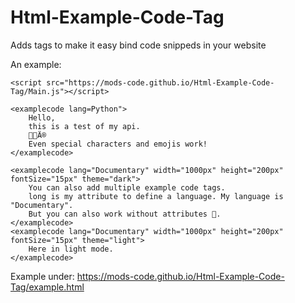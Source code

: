 # Html-Example-Code-Tag
Adds tags to make it easy bind code snippeds in your website

An example:


    <script src="https://mods-code.github.io/Html-Example-Code-Tag/Main.js"></script>

    <examplecode lang=Python">
        Hello,
        this is a test of my api.
        🧑🏼Ä®
        Even special characters and emojis work!
    </examplecode>

    <examplecode lang="Documentary" width="1000px" height="200px" fontSize="15px" theme="dark">
        You can also add multiple example code tags.
        long is my attribute to define a language. My language is "Documentary".
        But you can also work without attributes 🙂.
    </examplecode>
    <examplecode lang="Documentary" width="1000px" height="200px" fontSize="15px" theme="light">
        Here in light mode.
    </examplecode>

Example under:
https://mods-code.github.io/Html-Example-Code-Tag/example.html
